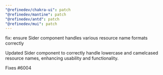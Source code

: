 ```yaml
---
"@refinedev/chakra-ui": patch
"@refinedev/mantine": patch
"@refinedev/antd": patch
"@refinedev/mui": patch
---
```


fix: ensure Sider component handles various resource name formats correctly

Updated Sider component to correctly handle lowercase and camelcased resource names, enhancing usability and functionality.

Fixes #6004
